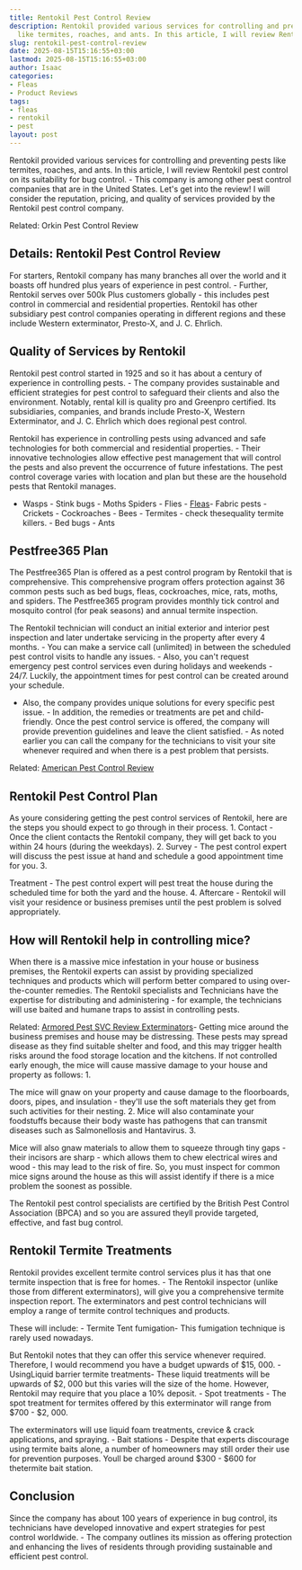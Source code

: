```yaml
---
title: Rentokil Pest Control Review
description: Rentokil provided various services for controlling and preventing pests
  like termites, roaches, and ants. In this article, I will review Rentokil pest control...
slug: rentokil-pest-control-review
date: 2025-08-15T15:16:55+03:00
lastmod: 2025-08-15T15:16:55+03:00
author: Isaac
categories:
- Fleas
- Product Reviews
tags:
- fleas
- rentokil
- pest
layout: post
---
```

Rentokil provided various services for controlling and preventing pests like termites, roaches, and ants. In this article, I will review Rentokil pest control on its suitability for bug control. - This company is among other pest control companies that are in the United States. Let's get into the review! I will consider the reputation, pricing, and quality of services provided by the Rentokil pest control company.

Related: Orkin Pest Control Review

##  Details: Rentokil Pest Control Review

For starters, Rentokil company has many branches all over the world and it boasts off hundred plus years of experience in pest control. - Further, Rentokil serves over 500k Plus customers globally - this includes pest control in commercial and residential properties. Rentokil has other subsidiary pest control companies operating in different regions and these include Western exterminator, Presto-X, and J. C. Ehrlich.

##  Quality of Services by Rentokil

Rentokil pest control started in 1925 and so it has about a century of experience in controlling pests. - The company provides sustainable and efficient strategies for pest control to safeguard their clients and also the environment. Notably, rental kill is quality pro and Greenpro certified. Its subsidiaries, companies, and brands include Presto-X, Western Exterminator, and J. C. Ehrlich which does regional pest control.

Rentokil has experience in controlling pests using advanced and safe technologies for both commercial and residential properties. - Their innovative technologies allow effective pest management that will control the pests and also prevent the occurrence of future infestations. The pest control coverage varies with location and plan but these are the household pests that Rentokil manages.

- Wasps - Stink bugs - Moths Spiders - Flies - [Fleas](https://pestpolicy.com/how-to-avoid-pests-in-apartments/)- Fabric pests - Crickets - Cockroaches - Bees - Termites - check thesequality termite killers. - Bed bugs - Ants

##  Pestfree365 Plan

The Pestfree365 Plan is offered as a pest control program by Rentokil that is comprehensive. This comprehensive program offers protection against 36 common pests such as bed bugs, fleas, cockroaches, mice, rats, moths, and spiders. The Pestfree365 program provides monthly tick control and mosquito control (for peak seasons) and annual termite inspection.

The Rentokil technician will conduct an initial exterior and interior pest inspection and later undertake servicing in the property after every 4 months. - You can make a service call (unlimited) in between the scheduled pest control visits to handle any issues. - Also, you can't request emergency pest control services even during holidays and weekends - 24/7. Luckily, the appointment times for pest control can be created around your schedule.

- Also, the company provides unique solutions for every specific pest issue. - In addition, the remedies or treatments are pet and child-friendly. Once the pest control service is offered, the company will provide prevention guidelines and leave the client satisfied. - As noted earlier you can call the company for the technicians to visit your site whenever required and when there is a pest problem that persists.

Related: [American Pest Control Review](https://pestpolicy.com/american-pest-review/)

##  Rentokil Pest Control Plan

As youre considering getting the pest control services of Rentokil, here are the steps you should expect to go through in their process. 1. Contact - Once the client contacts the Rentokil company, they will get back to you within 24 hours (during the weekdays). 2. Survey - The pest control expert will discuss the pest issue at hand and schedule a good appointment time for you. 3.

Treatment - The pest control expert will pest treat the house during the scheduled time for both the yard and the house. 4. Aftercare - Rentokil will visit your residence or business premises until the pest problem is solved appropriately.

##  How will Rentokil help in controlling mice?

When there is a massive mice infestation in your house or business premises, the Rentokil experts can assist by providing specialized techniques and products which will perform better compared to using over-the-counter remedies. The Rentokil specialists and Technicians have the expertise for distributing and administering - for example, the technicians will use baited and humane traps to assist in controlling pests.

Related: [Armored Pest SVC Review Exterminators](https://pestpolicy.com/armored-pest-svc-review/)- Getting mice around the business premises and house may be distressing. These pests may spread disease as they find suitable shelter and food, and this may trigger health risks around the food storage location and the kitchens. If not controlled early enough, the mice will cause massive damage to your house and property as follows: 1.

The mice will gnaw on your property and cause damage to the floorboards, doors, pipes, and insulation - they'll use the soft materials they get from such activities for their nesting. 2. Mice will also contaminate your foodstuffs because their body waste has pathogens that can transmit diseases such as Salmonellosis and Hantavirus. 3.

Mice will also gnaw materials to allow them to squeeze through tiny gaps - their incisors are sharp - which allows them to chew electrical wires and wood - this may lead to the risk of fire. So, you must inspect for common mice signs around the house as this will assist identify if there is a mice problem the soonest as possible.

The Rentokil pest control specialists are certified by the British Pest Control Association (BPCA) and so you are assured theyll provide targeted, effective, and fast bug control.

##  Rentokil Termite Treatments

Rentokil provides excellent termite control services plus it has that one termite inspection that is free for homes. - The Rentokil inspector (unlike those from different exterminators), will give you a comprehensive termite inspection report. The exterminators and pest control technicians will employ a range of termite control techniques and products.

These will include: - Termite Tent fumigation- This fumigation technique is rarely used nowadays.

But Rentokil notes that they can offer this service whenever required. Therefore, I would recommend you have a budget upwards of $15, 000. - UsingLiquid barrier termite treatments- These liquid treatments will be upwards of $2, 000 but this varies will the size of the home. However, Rentokil may require that you place a 10% deposit. - Spot treatments - The spot treatment for termites offered by this exterminator will range from $700 - $2, 000.

The exterminators will use liquid foam treatments, crevice & crack applications, and spraying. - Bait stations - Despite that experts discourage using termite baits alone, a number of homeowners may still order their use for prevention purposes. Youll be charged around $300 - $600 for thetermite bait station.

##  Conclusion

Since the company has about 100 years of experience in bug control, its technicians have developed innovative and expert strategies for pest control worldwide. - The company outlines its mission as offering protection and enhancing the lives of residents through providing sustainable and efficient pest control.
